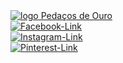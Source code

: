 <a href="">
    <img class="image-logo" src="https://media.discordapp.net/attachments/936658331450347540/1179562725710508052/logo.png?ex=657a3c65&is=6567c765&hm=3b69f21d6916110fe29948983c88bf1ac728c97fb789c04f0302e0811cb943f2&=&format=webp&quality=lossless&width=676&height=676" alt="logo">
    Pedaços de Ouro
</a>
<br>
<a class="icon" href="https://www.facebook.com/profile.php?id=61554303890809&mibextid=ZbWKwL">
    <img src="https://media.discordapp.net/attachments/936658331450347540/1179562491664146483/F2.png?ex=657a3c2d&is=6567c72d&hm=aa62a98b3b69ad653e363b4e4aba72e273ddfaf1b4289b3f29e6c1f900435c21&=&format=webp&quality=lossless" alt="Facebook-Link">
</a>
<br>
<a class="icon" href="https://instagram.com/pedaco_de_ouro?igshid=YTQwZjQ0NmI0OA==">
    <img src="https://media.discordapp.net/attachments/936658331450347540/1179562492008087674/I2.png?ex=657a3c2d&is=6567c72d&hm=bb921d1111d00004f466ab303f19abb1da1527cd944aafd538739e4bf79a54e5&=&format=webp&quality=lossless" alt="Instagram-Link">
</a>
<br>
<a class="icon" href="https://br.pinterest.com/Pedacos_de_Ouro/_created/">
    <img src="https://media.discordapp.net/attachments/936658331450347540/1179562492251353128/P2.png?ex=657a3c2d&is=6567c72d&hm=2fba8710de8a70b0718eb2f1d4ef8f848f07d570ab34827cf4e65b4d0065c9d3&=&format=webp&quality=lossless" alt="Pinterest-Link">
</a>